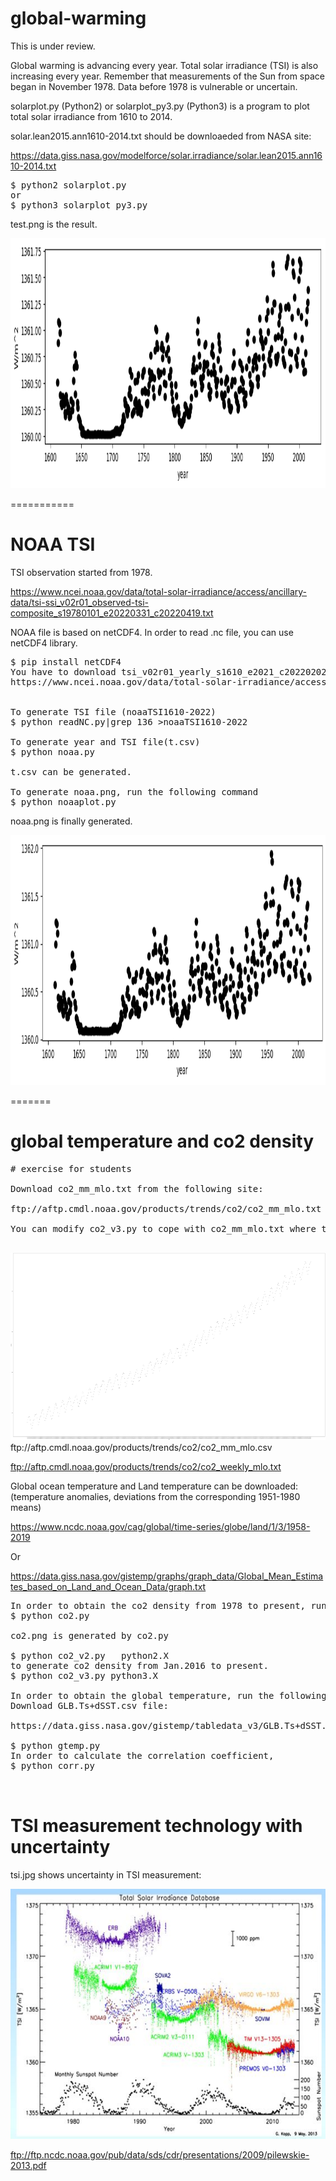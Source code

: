 # global-warming
This is under review.

Global warming is advancing every year. Total solar irradiance (TSI) is also increasing every year.  Remember that measurements of the Sun from space began in November 1978. Data before 1978 is vulnerable or uncertain.

solarplot.py (Python2) or solarplot_py3.py (Python3) is a program to plot total solar irradiance from 1610 to 2014.

solar.lean2015.ann1610-2014.txt should be downloaeded from NASA site:

https://data.giss.nasa.gov/modelforce/solar.irradiance/solar.lean2015.ann1610-2014.txt

<pre>
$ python2 solarplot.py
or
$ python3 solarplot_py3.py
</pre>

test.png is the result.

<img src='test.png' height=400 width=600>

===========
# NOAA TSI
TSI observation started from 1978.

https://www.ncei.noaa.gov/data/total-solar-irradiance/access/ancillary-data/tsi-ssi_v02r01_observed-tsi-composite_s19780101_e20220331_c20220419.txt


NOAA file is based on netCDF4.
In order to read .nc file, you can use netCDF4 library.
<pre>
$ pip install netCDF4
You have to download tsi_v02r01_yearly_s1610_e2021_c20220202.nc file:
https://www.ncei.noaa.gov/data/total-solar-irradiance/access/yearly/tsi_v02r01_yearly_s1610_e2021_c20220202.nc


To generate TSI file (noaaTSI1610-2022)
$ python readNC.py|grep 136 >noaaTSI1610-2022

To generate year and TSI file(t.csv) 
$ python noaa.py

t.csv can be generated. 

To generate noaa.png, run the following command
$ python noaaplot.py
</pre>

noaa.png is finally generated.

<img src='noaa.png' height=400 width=600>

=======
# global temperature and co2 density

<pre>
# exercise for students

Download co2_mm_mlo.txt from the following site:

ftp://aftp.cmdl.noaa.gov/products/trends/co2/co2_mm_mlo.txt

You can modify co2_v3.py to cope with co2_mm_mlo.txt where text file has 8 chunks.

</pre>
<b>
<img src="co2.png" height=300 width=600>
</b>
ftp://aftp.cmdl.noaa.gov/products/trends/co2/co2_mm_mlo.csv

ftp://aftp.cmdl.noaa.gov/products/trends/co2/co2_weekly_mlo.txt

Global ocean temperature and Land temperature can be downloaded:
(temperature anomalies, deviations from the corresponding 1951-1980 means)

https://www.ncdc.noaa.gov/cag/global/time-series/globe/land/1/3/1958-2019

Or 

https://data.giss.nasa.gov/gistemp/graphs/graph_data/Global_Mean_Estimates_based_on_Land_and_Ocean_Data/graph.txt

<pre>
In order to obtain the co2 density from 1978 to present, run the following command.
$ python co2.py

co2.png is generated by co2.py

$ python co2_v2.py   python2.X
to generate co2 density from Jan.2016 to present.
$ python co2_v3.py python3.X

In order to obtain the global temperature, run the following command.
Download GLB.Ts+dSST.csv file:

https://data.giss.nasa.gov/gistemp/tabledata_v3/GLB.Ts+dSST.csv

$ python gtemp.py
In order to calculate the correlation coefficient,
$ python corr.py


</pre>


# TSI measurement technology with uncertainty
tsi.jpg 
shows uncertainty in TSI measurement:

<img src='tsi.jpg' height=400 width=600>

ftp://ftp.ncdc.noaa.gov/pub/data/sds/cdr/presentations/2009/pilewskie-2013.pdf
